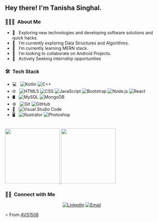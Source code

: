 <h2> Hey there! I'm Tanisha Singhal.</h2>

<h3> 👨🏻‍💻 &nbsp;About Me </h3>

- 🤔 &nbsp; Exploring new technologies and developing software solutions and quick hacks.
- 🔭 &nbsp; I’m currently exploring Data Structures and Algorithms.
- 🌱 &nbsp; I’m currently learning MERN stack.
- 👯 &nbsp; I’m looking to collaborate on Android Projects.
- 💼 &nbsp; Actively Seeking internship opportunities
<h3> 🛠 &nbsp;Tech Stack</h3>

- 💻 &nbsp;
  ![Kotlin](https://img.shields.io/badge/kotlin-%230095D5.svg?style=for-the-badge&logo=kotlin&logoColor=white)
  ![C++](https://img.shields.io/badge/-C++-333333?style=flat&logo=C%2B%2B&logoColor=00599C)
- 🌐 &nbsp;
  ![HTML5](https://img.shields.io/badge/-HTML5-333333?style=flat&logo=HTML5)
  ![CSS](https://img.shields.io/badge/-CSS-333333?style=flat&logo=CSS3&logoColor=1572B6)
  ![JavaScript](https://img.shields.io/badge/-JavaScript-333333?style=flat&logo=javascript)
  ![Bootstrap](https://img.shields.io/badge/-Bootstrap-333333?style=flat&logo=bootstrap&logoColor=563D7C)
  ![Node.js](https://img.shields.io/badge/-Node.js-333333?style=flat&logo=node.js)
  ![React](https://img.shields.io/badge/-React-333333?style=flat&logo=react)
- 🛢 &nbsp;
  ![MySQL](https://img.shields.io/badge/-MySQL-333333?style=flat&logo=mysql)
  ![MongoDB](https://img.shields.io/badge/-MongoDB-333333?style=flat&logo=mongodb)
- ⚙️ &nbsp;
  ![Git](https://img.shields.io/badge/-Git-333333?style=flat&logo=git)
  ![GitHub](https://img.shields.io/badge/-GitHub-333333?style=flat&logo=github)
- 🔧 &nbsp;
  ![Visual Studio Code](https://img.shields.io/badge/-Visual%20Studio%20Code-333333?style=flat&logo=visual-studio-code&logoColor=007ACC)
- 🖥 &nbsp;
  ![Illustrator](https://img.shields.io/badge/-Illustrator-333333?style=flat&logo=adobe-illustrator)
  ![Photoshop](https://img.shields.io/badge/-Photoshop-333333?style=flat&logo=adobe-photoshop)
<br/>

<a href="https://github.com/tanisha1244">
  <img height="180em" src="https://github-readme-stats.vercel.app/api?username=tanisha1244&theme=buefy&show_icons=true" />
  <img height="180em" src="https://github-readme-stats.vercel.app/api/top-langs/?username=tanisha1244&theme=buefy&layout=compact" />
</a>

<br/>

<h3> 🤝🏻 &nbsp;Connect with Me </h3>

<p align="center">
<a href="linkedin.com/in/tanisha-singhal-312657201"><img alt="LinkedIn" src="https://img.shields.io/badge/LinkedIn-Tanisha%20Singhal-blue?style=flat-square&logo=linkedin"></a>
<a href="mailto:singhaltanisha26@gmail.com"><img alt="Email" src="https://img.shields.io/badge/Email-singhaltanisha26@gmail.com.edu-blue?style=flat-square&logo=gmail"></a>
</p>

⭐️ From [AVS1508](https://github.com/tanisha1244)
